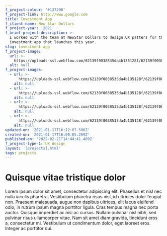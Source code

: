 ```yaml
---
f_project-colour: '#137298'
f_project-link: http://www.google.com
title: Investment App
f_client-name: New Star Dollars
f_project-year: '2021'
f_brief-project-description: >-
  I worked with the team at NewStar Dollars to design UX patters for their new
  investment app that launches this year.
slug: investment-app
f_project-image:
  url: >-
    https://uploads-ssl.webflow.com/62139f0038535da4b135128f/62139f0038535daaf53512a5_Blue-rock.jpg
  alt: null
f_project-images:
  - url: >-
      https://uploads-ssl.webflow.com/62139f0038535da4b135128f/62139f0038535d65513512a8_Blue-pink-color.jpg
    alt: null
  - url: >-
      https://uploads-ssl.webflow.com/62139f0038535da4b135128f/62139f0038535d38583512a4_Blue-red-color.jpg
    alt: null
  - url: >-
      https://uploads-ssl.webflow.com/62139f0038535da4b135128f/62139f0038535d24833512a0_Blue-wave.jpg
    alt: null
  - url: >-
      https://uploads-ssl.webflow.com/62139f0038535da4b135128f/62139f0038535d5a7935129f_Color-drip.jpg
    alt: null
updated-on: '2021-01-17T16:12:07.506Z'
created-on: '2021-01-17T16:00:05.269Z'
published-on: '2022-02-21T14:44:41.409Z'
f_project-type-1: UX design
layout: '[projects].html'
tags: projects
---
```


Quisque vitae tristique dolor
=============================

Lorem ipsum dolor sit amet, consectetur adipiscing elit. Phasellus et nisl nec nulla iaculis pharetra. Vestibulum pharetra risus nisl, id ultricies dolor feugiat non. Praesent malesuada, augue non dapibus ultrices, elit lacus eleifend odio, in rutrum ipsum magna porttitor ligula. Cras tempus magna nec porta auctor. Quisque imperdiet ac nisi ac cursus. Nullam pulvinar nisl nibh, sed pulvinar risus ullamcorper vitae. Nam sit amet diam gravida, tincidunt eros a, consectetur mi. Vestibulum ut condimentum dolor, eget laoreet eros. Integer ac porttitor dui.
